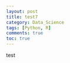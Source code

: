 ```yaml
---
layout: post
title: test7
category: Data_Science
tags: [Python, R]
comments: true
toc: true
---
```

test